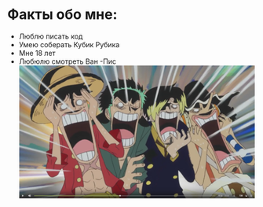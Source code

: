 # Факты обо мне:
- Люблю писать код
- Умею соберать Кубик Рубика 
- Мне 18 лет
- Любюлю смотреть Ван -Пис
  ![](2022-04-23.png)